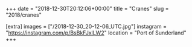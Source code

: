 +++
date = "2018-12-30T20:12:06+00:00"
title = "Cranes"
slug = "2018/cranes"

[extra]
images = ["/2018-12-30_20-12-06_UTC.jpg"]
instagram = "https://instagram.com/p/BsBkFJxlLW2"
location = "Port of Sunderland"
+++
